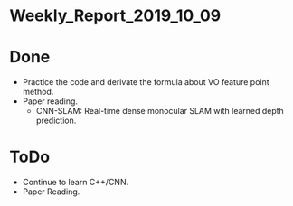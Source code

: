 Weekly_Report_2019_10_09
====

# Done

+ Practice the code and derivate the formula about VO feature point method.
+ Paper reading.
	- CNN-SLAM: Real-time dense monocular SLAM with learned depth prediction.

# ToDo

+ Continue to learn C++/CNN.
+ Paper Reading.

